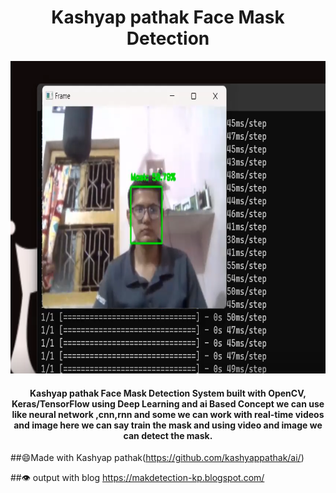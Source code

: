 <h1 align="center"> Kashyap pathak Face Mask Detection</h1>

<div align= "center"><img src="https://github.com/kashyappathak/ai/blob/main/kp.png" width="550" height="500"/>
  <h4> Kashyap pathak Face Mask Detection System built with OpenCV, Keras/TensorFlow using Deep Learning and ai Based Concept we can use like neural network ,cnn,rnn and some we can work with real-time videos and image here we can say train the mask and using video and image we can  detect the mask.</h4>
</div>



##:smile:Made with Kashyap pathak(https://github.com/kashyappathak/ai/)

##:eye: output with blog
https://makdetection-kp.blogspot.com/


